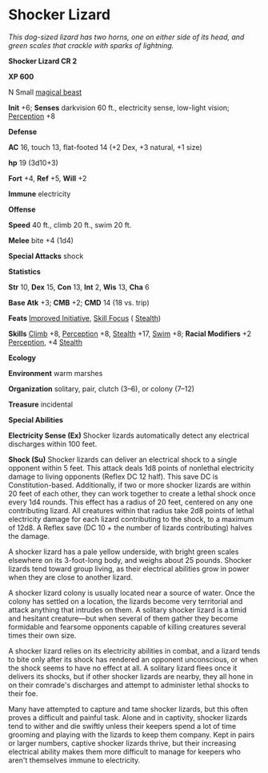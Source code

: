# Shocker Lizard

_This dog-sized lizard has two horns, one on either side of its head, and green scales that crackle with sparks of lightning._

**Shocker Lizard CR 2**

**XP 600**

N Small [magical beast](creatureTypes.md#_magical-beast)

**Init** +6; **Senses** darkvision 60 ft., electricity sense, low-light vision; [Perception](../skills/perception.md#_perception) +8

**Defense**

**AC** 16, touch 13, flat-footed 14 (+2 Dex, +3 natural, +1 size)

**hp** 19 (3d10+3)

**Fort** +4, **Ref** +5, **Will** +2

**Immune** electricity

**Offense**

**Speed** 40 ft., climb 20 ft., swim 20 ft.

**Melee** bite +4 (1d4)

**Special Attacks** shock

**Statistics**

**Str** 10, **Dex** 15, **Con** 13, **Int** 2, **Wis** 13, **Cha** 6

**Base Atk** +3; **CMB** +2; **CMD** 14 (18 vs. trip)

**Feats** [Improved Initiative](../feats.md#_improved-initiative), [Skill Focus](../feats.md#_skill-focus) ( [Stealth](../skills/stealth.md#_stealth))

**Skills** [Climb](../skills/climb.md#_climb) +8, [Perception](../skills/perception.md#_perception) +8, [Stealth](../skills/stealth.md#_stealth) +17, [Swim](../skills/swim.md#_swim) +8; **Racial Modifiers** +2 [Perception](../skills/perception.md#_perception), +4 [Stealth](../skills/stealth.md#_stealth)

**Ecology**

**Environment** warm marshes

**Organization** solitary, pair, clutch (3–6), or colony (7–12)

**Treasure** incidental

**Special Abilities**

**Electricity Sense (Ex)** Shocker lizards automatically detect any electrical discharges within 100 feet.

**Shock (Su)** Shocker lizards can deliver an electrical shock to a single opponent within 5 feet. This attack deals 1d8 points of nonlethal electricity damage to living opponents (Reflex DC 12 half). This save DC is Constitution-based. Additionally, if two or more shocker lizards are within 20 feet of each other, they can work together to create a lethal shock once every 1d4 rounds. This effect has a radius of 20 feet, centered on any one contributing lizard. All creatures within that radius take 2d8 points of lethal electricity damage for each lizard contributing to the shock, to a maximum of 12d8. A Reflex save (DC 10 + the number of lizards contributing) halves the damage.

A shocker lizard has a pale yellow underside, with bright green scales elsewhere on its 3-foot-long body, and weighs about 25 pounds. Shocker lizards tend toward group living, as their electrical abilities grow in power when they are close to another lizard.

A shocker lizard colony is usually located near a source of water. Once the colony has settled on a location, the lizards become very territorial and attack anything that intrudes on them. A solitary shocker lizard is a timid and hesitant creature—but when several of them gather they become formidable and fearsome opponents capable of killing creatures several times their own size.

A shocker lizard relies on its electricity abilities in combat, and a lizard tends to bite only after its shock has rendered an opponent unconscious, or when the shock seems to have no effect at all. A solitary lizard flees once it delivers its shocks, but if other shocker lizards are nearby, they all hone in on their comrade's discharges and attempt to administer lethal shocks to their foe.

Many have attempted to capture and tame shocker lizards, but this often proves a difficult and painful task. Alone and in captivity, shocker lizards tend to wither and die swiftly unless their keepers spend a lot of time grooming and playing with the lizards to keep them company. Kept in pairs or larger numbers, captive shocker lizards thrive, but their increasing electrical ability makes them more difficult to manage for keepers who aren't themselves immune to electricity.

